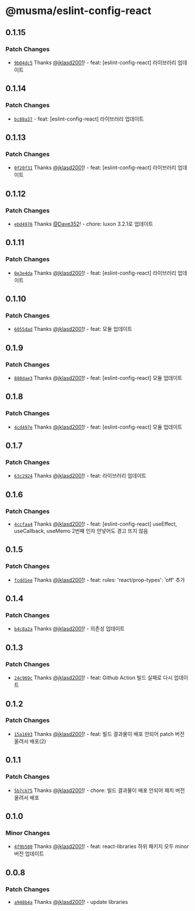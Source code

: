 # @musma/eslint-config-react

## 0.1.15

### Patch Changes

- [`9b04dc5`](https://github.com/Musma/react-libraries/commit/9b04dc51216425294fb21f09a2f6bc8860fa6052) Thanks [@jklasd2001](https://github.com/jklasd2001)! - feat: [eslint-config-react] 라이브러리 업데이트

## 0.1.14

### Patch Changes

- [`bc88a37`](https://github.com/Musma/react-libraries/commit/bc88a3771447e82fec2929454dab926dbdfb608b) - feat: [eslint-config-react] 라이브러리 업데이트

## 0.1.13

### Patch Changes

- [`0f20f31`](https://github.com/Musma/react-libraries/commit/0f20f31822dbdca292fb02bba29340ebbb2f2e84) Thanks [@jklasd2001](https://github.com/jklasd2001)! - feat: [eslint-config-react] 라이브러리 업데이트

## 0.1.12

### Patch Changes

- [`ebd4976`](https://github.com/Musma/react-libraries/commit/ebd4976a59245d11adc08e55e6f5deb1c2d85df0) Thanks [@Dave352](https://github.com/Dave352)! - chore: luxon 3.2.1로 업데이트

## 0.1.11

### Patch Changes

- [`0e3e4da`](https://github.com/Musma/react-libraries/commit/0e3e4da89dbdaebd2e97dc5271abc2438459ed64) Thanks [@jklasd2001](https://github.com/jklasd2001)! - feat: [eslint-config-react] 라이브러리 업데이트

## 0.1.10

### Patch Changes

- [`6055dad`](https://github.com/Musma/react-libraries/commit/6055dad12af99a75915eaa71c396550131a3cdac) Thanks [@jklasd2001](https://github.com/jklasd2001)! - feat: 모듈 업데이트

## 0.1.9

### Patch Changes

- [`880dae3`](https://github.com/Musma/react-libraries/commit/880dae382a2601cc853bd7d2e42975cae4e3a164) Thanks [@jklasd2001](https://github.com/jklasd2001)! - feat: [eslint-config-react] 모듈 업데이트

## 0.1.8

### Patch Changes

- [`4cd497e`](https://github.com/Musma/react-libraries/commit/4cd497e156e7a34914b036a6de4b50692943d930) Thanks [@jklasd2001](https://github.com/jklasd2001)! - feat: [eslint-config-react] 모듈 업데이트

## 0.1.7

### Patch Changes

- [`63c2924`](https://github.com/Musma/react-libraries/commit/63c2924ac73728bba3bb3dfc491d61c59c39cf42) Thanks [@jklasd2001](https://github.com/jklasd2001)! - feat: 라이브러리 업데이트

## 0.1.6

### Patch Changes

- [`4ccfaa4`](https://github.com/Musma/react-libraries/commit/4ccfaa471621d4cdd259a73184bfd11fea222297) Thanks [@jklasd2001](https://github.com/jklasd2001)! - feat: [eslint-config-react] useEffect, useCallback, useMemo 2번째 인자 안넣어도 경고 뜨지 않음

## 0.1.5

### Patch Changes

- [`fcdd1ee`](https://github.com/Musma/react-libraries/commit/fcdd1ee36fd22a27b77aaf5276102a4f3ab75380) Thanks [@jklasd2001](https://github.com/jklasd2001)! - feat: rules: 'react/prop-types': 'off' 추가

## 0.1.4

### Patch Changes

- [`b4c8a2a`](https://github.com/Musma/react-libraries/commit/b4c8a2afb61cf722f9742e32ab2b54737699f5a7) Thanks [@jklasd2001](https://github.com/jklasd2001)! - 의존성 업데이트

## 0.1.3

### Patch Changes

- [`24c969c`](https://github.com/Musma/react-libraries/commit/24c969cd660d83cc4c62e511f93cbc90723e9de7) Thanks [@jklasd2001](https://github.com/jklasd2001)! - feat: Github Action 빌드 실패로 다시 업데이트

## 0.1.2

### Patch Changes

- [`15a1693`](https://github.com/Musma/react-libraries/commit/15a169352ba53a50a5516f2d85b9d01d855db640) Thanks [@jklasd2001](https://github.com/jklasd2001)! - feat: 빌드 결과물이 배포 안되어 patch 버전 올려서 배포(2)

## 0.1.1

### Patch Changes

- [`5b7cb75`](https://github.com/Musma/react-libraries/commit/5b7cb75c6573f1423f3286b7aa37b0c0fff28ff0) Thanks [@jklasd2001](https://github.com/jklasd2001)! - chore: 빌드 결과물이 배포 안되어 패치 버전 올려서 배포

## 0.1.0

### Minor Changes

- [`4f9b500`](https://github.com/Musma/react-libraries/commit/4f9b50045ee1a77e1ce72bd3f34906e2c7c52776) Thanks [@jklasd2001](https://github.com/jklasd2001)! - feat: react-libraries 하위 패키지 모두 minor 버전 업데이트

## 0.0.8

### Patch Changes

- [`a948b4a`](https://github.com/Musma/react-libraries/commit/a948b4ab95af75f33a4be213288b1abd6d2af2f8) Thanks [@jklasd2001](https://github.com/jklasd2001)! - update libraries
